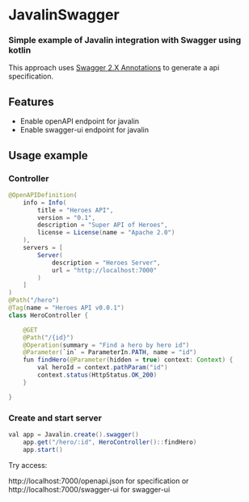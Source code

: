 # JavalinSwagger

### Simple example of Javalin integration with Swagger using kotlin

This approach uses [Swagger 2.X Annotations](https://github.com/swagger-api/swagger-core/wiki/Swagger-2.X---Annotations) to generate a api specification.

## Features
- Enable openAPI endpoint for javalin
- Enable swagger-ui endpoint for javalin

## Usage example

### Controller
```java
@OpenAPIDefinition(
    info = Info(
        title = "Heroes API",
        version = "0.1",
        description = "Super API of Heroes",
        license = License(name = "Apache 2.0")
    ),
    servers = [
        Server(
            description = "Heroes Server",
            url = "http://localhost:7000"
        )
    ]
)
@Path("/hero")
@Tag(name = "Heroes API v0.0.1")
class HeroController {

    @GET
    @Path("/{id}")
    @Operation(summary = "Find a hero by hero id")
    @Parameter(`in` = ParameterIn.PATH, name = "id")
    fun findHero(@Parameter(hidden = true) context: Context) {
        val heroId = context.pathParam("id")
        context.status(HttpStatus.OK_200)
    }

}
```

### Create and start server
```java
val app = Javalin.create().swagger()
    app.get("/hero/:id", HeroController()::findHero)
    app.start()
```

Try access:

http://localhost:7000/openapi.json for specification
or
http://localhost:7000/swagger-ui for swagger-ui
